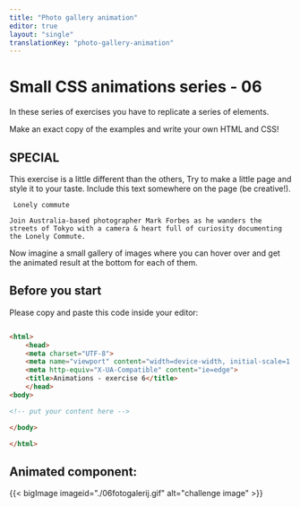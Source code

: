 ```yaml
---
title: "Photo gallery animation"
editor: true
layout: "single"
translationKey: "photo-gallery-animation"
---
```


# Small CSS animations series - 06

In these series of exercises you have to replicate a series of elements.

Make an exact copy of the examples and write your own HTML and CSS!

## SPECIAL

This exercise is a little different than the others, Try to make  a little page and style it to your taste. Include this text somewhere on the page (be creative!).

` Lonely commute`

`Join Australia-based photographer Mark Forbes as he wanders the streets of Tokyo with a camera & heart full of curiosity documenting the Lonely Commute.`

Now imagine a small gallery of images where you can hover over and get the animated result at the bottom for each of them.

## Before you start

Please copy and paste this code inside your editor:

```html

<html>
    <head>
    <meta charset="UTF-8">
    <meta name="viewport" content="width=device-width, initial-scale=1.0">
    <meta http-equiv="X-UA-Compatible" content="ie=edge">
    <title>Animations - exercise 6</title>
    </head>
<body>

<!-- put your content here -->

</body>

</html>
```

## Animated component:

{{< bigImage imageid="./06fotogalerij.gif" alt="challenge image" >}}